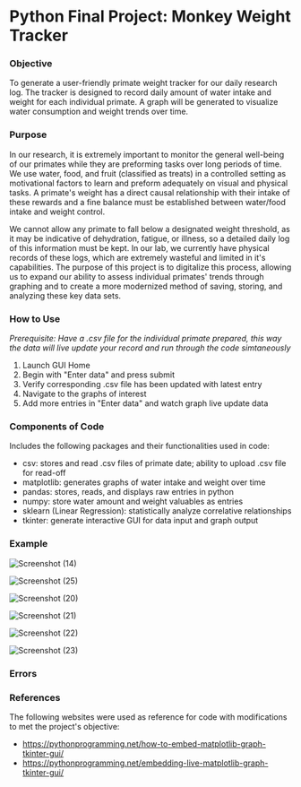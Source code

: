 # Python Final Project: Monkey Weight Tracker


### Objective
To generate a user-friendly primate weight tracker for our daily research log. The tracker is designed to record daily amount of water intake and weight for each individual primate. A graph will be generated to visualize water consumption and weight trends over time.

### Purpose
In our research, it is extremely important to monitor the general well-being of our primates while they are preforming tasks over long periods of time. We use water, food, and fruit (classified as treats) in a controlled setting as motivational factors to learn and preform adequately on visual and physical tasks. A primate's weight has a direct causal relationship with their intake of these rewards and a fine balance must be established between water/food intake and weight control. 

We cannot allow any primate to fall below a designated weight threshold, as it may be indicative of dehydration, fatigue, or illness, so a detailed daily log of this information must be kept. In our lab, we currently have physical records of these logs, which are extremely wasteful and limited in it's capabilities. The purpose of this project is to digitalize this process, allowing us to expand our ability to assess individual primates' trends through graphing and to create a more modernized method of saving, storing, and analyzing these key data sets. 

### How to Use
*Prerequisite: Have a .csv file for the individual primate prepared, this way the data will live update your record and run through the code simtaneously*
1. Launch GUI Home 
2. Begin with "Enter data" and press submit
3. Verify corresponding .csv file has been updated with latest entry
4. Navigate to the graphs of interest
5. Add more entries in "Enter data" and watch graph live update data


### Components of Code
Includes the following packages and their functionalities used in code:
* csv: stores and read .csv files of primate date; ability to upload .csv file for read-off
* matplotlib: generates graphs of water intake and weight over time
* pandas: stores, reads, and displays raw entries in python 
* numpy: store water amount and weight valuables as entries
* sklearn (Linear Regression): statistically analyze correlative relationships
* tkinter: generate interactive GUI for data input and graph output


### Example 
![Screenshot (14)](https://user-images.githubusercontent.com/55368407/70726634-64e72f00-1ccc-11ea-836e-0b17ccc9e1f8.png)


![Screenshot (25)](https://user-images.githubusercontent.com/55368407/70740468-3dea2680-1ce7-11ea-80dc-847ddcdad628.png)


![Screenshot (20)](https://user-images.githubusercontent.com/55368407/70739974-10e94400-1ce6-11ea-87fb-f96d9d93ed01.png)


![Screenshot (21)](https://user-images.githubusercontent.com/55368407/70740053-4aba4a80-1ce6-11ea-8d13-87508d342c5e.png)


![Screenshot (22)](https://user-images.githubusercontent.com/55368407/70740136-7dfcd980-1ce6-11ea-8bd9-b4859fea438c.png)


![Screenshot (23)](https://user-images.githubusercontent.com/55368407/70740222-af75a500-1ce6-11ea-9927-09fc6e8e6fca.png)


### Errors


### References
The following websites were used as reference for code with modifications to met the project's objective:
* https://pythonprogramming.net/how-to-embed-matplotlib-graph-tkinter-gui/
* https://pythonprogramming.net/embedding-live-matplotlib-graph-tkinter-gui/
